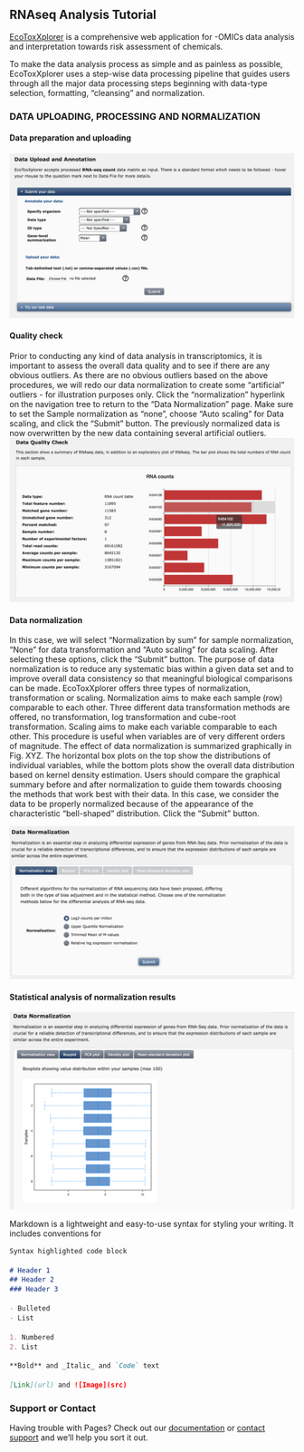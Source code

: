 ## RNAseq Analysis Tutorial

[EcoToxXplorer](http://www.ecotoxxplorer.ca) is a comprehensive web application for -OMICs data analysis and interpretation towards risk assessment of chemicals. 

To make the data analysis process as simple and as painless as possible, EcoToxXplorer uses a step-wise data processing pipeline that guides users through all the major data processing steps beginning with data-type selection, formatting, “cleansing” and normalization. 

### DATA UPLOADING, PROCESSING AND NORMALIZATION
#### Data preparation and uploading
![Image](DataUpload_RNAseq.png)

#### Quality check
Prior to conducting any kind of data analysis in transcriptomics, it is important to assess the overall data quality and to see if there are any obvious outliers. As there are no obvious outliers based on the above procedures, we will redo our data normalization to create some “artificial” outliers - for illustration purposes only. Click the “normalization” hyperlink on the navigation tree to return to the “Data Normalization” page. Make sure to set the Sample normalization as “none”, choose “Auto scaling” for Data scaling, and click the “Submit” button. The previously normalized data is now overwritten by the new data containing several artificial outliers.
![Image](DataQuality_RNAseq.png)

#### Data normalization
In this case, we will select “Normalization by sum” for sample normalization, “None” for data transformation and “Auto scaling” for data scaling. After selecting these options, click the “Submit” button. The purpose of data normalization is to reduce any systematic bias within a given data set and to improve overall data consistency so that meaningful biological comparisons can be made. EcoToxXplorer offers three types of normalization, transformation or scaling. Normalization aims to make each sample (row) comparable to each other. Three different data transformation methods are offered, no transformation, log transformation and cube-root transformation. Scaling aims to make each variable comparable to each other. This procedure is useful when variables are of very different orders of magnitude. The effect of data normalization is summarized graphically in Fig. XYZ. The horizontal box plots on the top show the distributions of individual variables, while the bottom plots show the overall data distribution based on kernel density estimation. Users should compare the graphical summary before and after normalization to guide them towards choosing the methods that work best with their data. In this case, we consider the data to be properly normalized because of the appearance of the characteristic “bell-shaped” distribution. Click the “Submit” button. 

![Image](DataNormalization_RNAseq.png)

#### Statistical analysis of normalization results
![Image](DataNormalization_boxplot_RNAseq.png)

Markdown is a lightweight and easy-to-use syntax for styling your writing. It includes conventions for

```markdown
Syntax highlighted code block

# Header 1
## Header 2
### Header 3

- Bulleted
- List

1. Numbered
2. List

**Bold** and _Italic_ and `Code` text

[Link](url) and ![Image](src)
```

### Support or Contact

Having trouble with Pages? Check out our [documentation](https://help.github.com/categories/github-pages-basics/) or [contact support](https://github.com/contact) and we’ll help you sort it out.

